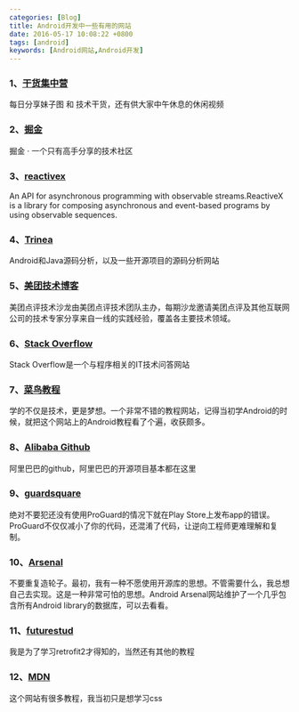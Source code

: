 ```yaml
---
categories: [Blog]
title: Android开发中一些有用的网站
date: 2016-05-17 10:08:22 +0800
tags: [android]
keywords: [Android网站,Android开发]
---
```


### 1、[干货集中营](http://gank.io/)
每日分享妹子图 和 技术干货，还有供大家中午休息的休闲视频

### 2、[掘金](https://gold.xitu.io/)
掘金 · 一个只有高手分享的技术社区

### 3、[reactivex](http://reactivex.io/)
An API for asynchronous programming with observable streams.ReactiveX is a library for composing asynchronous and event-based programs by using observable sequences.

### 4、[Trinea](http://www.trinea.cn/)
Android和Java源码分析，以及一些开源项目的源码分析网站

### 5、[美团技术博客](http://tech.meituan.com/)
美团点评技术沙龙由美团点评技术团队主办，每期沙龙邀请美团点评及其他互联网公司的技术专家分享来自一线的实践经验，覆盖各主要技术领域。

### 6、[Stack Overflow](http://stackoverflow.com/)
Stack Overflow是一个与程序相关的IT技术问答网站

### 7、[菜鸟教程](http://www.runoob.com/)
学的不仅是技术，更是梦想。一个非常不错的教程网站，记得当初学Android的时候，就把这个网站上的Android教程看了个遍，收获颇多。

### 8、[Alibaba Github](https://github.com/Alibaba)
阿里巴巴的github，阿里巴巴的开源项目基本都在这里

### 9、[guardsquare](https://www.guardsquare.com/en)
绝对不要犯还没有使用ProGuard的情况下就在Play Store上发布app的错误。ProGuard不仅仅减小了你的代码，还混淆了代码，让逆向工程师更难理解和复制。

### 10、[Arsenal](https://android-arsenal.com/)
不要重复造轮子。最初，我有一种不愿使用开源库的思想。不管需要什么，我总想自己去实现。这是一种非常可怕的思想。Android Arsenal网站维护了一个几乎包含所有Android library的数据库，可以去看看。

### 11、[futurestud](https://futurestud.io/tutorials)
我是为了学习retrofit2才得知的，当然还有其他的教程

### 12、[MDN](https://developer.mozilla.org/zh-CN/)
这个网站有很多教程，我当初只是想学习css
